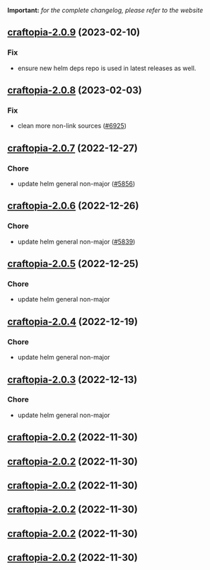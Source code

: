 **Important:**
*for the complete changelog, please refer to the website*




## [craftopia-2.0.9](https://github.com/succelle/charts/compare/craftopia-2.0.8...craftopia-2.0.9) (2023-02-10)

### Fix

- ensure new helm deps repo is used in latest releases as well.
  
  


## [craftopia-2.0.8](https://github.com/succelle/charts/compare/craftopia-2.0.7...craftopia-2.0.8) (2023-02-03)

### Fix

-  clean more non-link sources ([#6925](https://github.com/succelle/charts/issues/6925))
  
  


## [craftopia-2.0.7](https://github.com/succelle/charts/compare/craftopia-2.0.6...craftopia-2.0.7) (2022-12-27)

### Chore

- update helm general non-major ([#5856](https://github.com/succelle/charts/issues/5856))
  
  


## [craftopia-2.0.6](https://github.com/succelle/charts/compare/craftopia-2.0.5...craftopia-2.0.6) (2022-12-26)

### Chore

- update helm general non-major ([#5839](https://github.com/succelle/charts/issues/5839))
  
  


## [craftopia-2.0.5](https://github.com/succelle/charts/compare/craftopia-2.0.4...craftopia-2.0.5) (2022-12-25)

### Chore

- update helm general non-major
  
  


## [craftopia-2.0.4](https://github.com/succelle/charts/compare/craftopia-2.0.3...craftopia-2.0.4) (2022-12-19)

### Chore

- update helm general non-major
  
  


## [craftopia-2.0.3](https://github.com/succelle/charts/compare/craftopia-2.0.2...craftopia-2.0.3) (2022-12-13)

### Chore

- update helm general non-major
  
  


## [craftopia-2.0.2](https://github.com/succelle/charts/compare/craftopia-2.0.1...craftopia-2.0.2) (2022-11-30)




## [craftopia-2.0.2](https://github.com/succelle/charts/compare/craftopia-2.0.1...craftopia-2.0.2) (2022-11-30)




## [craftopia-2.0.2](https://github.com/succelle/charts/compare/craftopia-2.0.1...craftopia-2.0.2) (2022-11-30)




## [craftopia-2.0.2](https://github.com/succelle/charts/compare/craftopia-2.0.1...craftopia-2.0.2) (2022-11-30)




## [craftopia-2.0.2](https://github.com/succelle/charts/compare/craftopia-2.0.1...craftopia-2.0.2) (2022-11-30)




## [craftopia-2.0.2](https://github.com/succelle/charts/compare/craftopia-2.0.1...craftopia-2.0.2) (2022-11-30)




